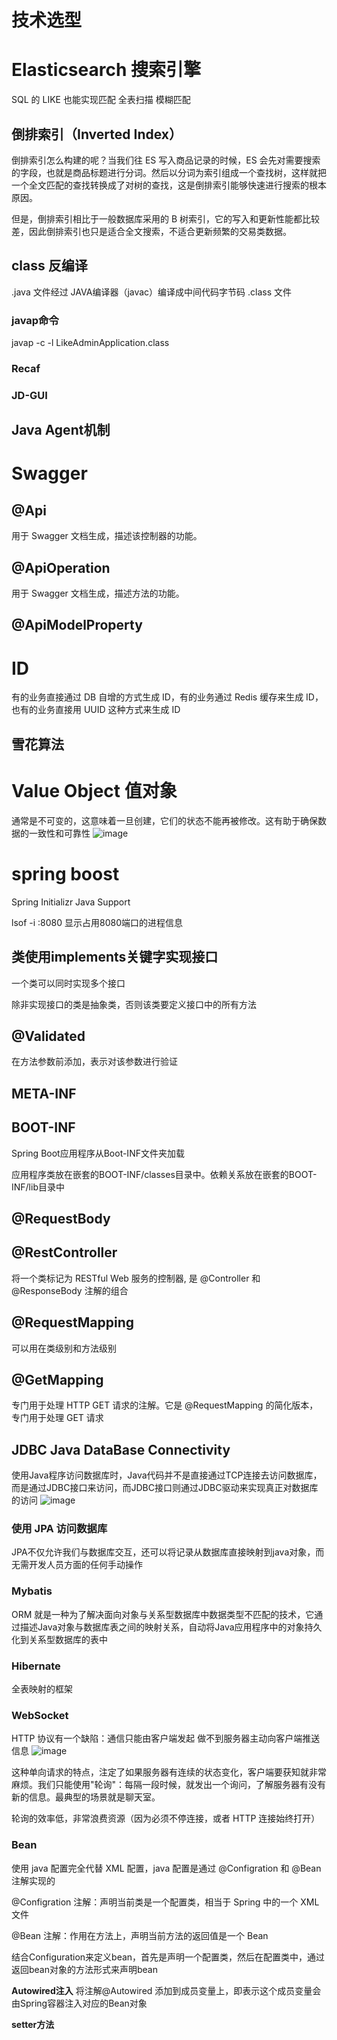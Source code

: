 # 技术选型

# Elasticsearch	搜索引擎
SQL 的 LIKE 也能实现匹配
全表扫描 模糊匹配

## 倒排索引（Inverted Index）
倒排索引怎么构建的呢？当我们往 ES 写入商品记录的时候，ES 会先对需要搜索的字段，也就是商品标题进行分词。然后以分词为索引组成一个查找树，这样就把一个全文匹配的查找转换成了对树的查找，这是倒排索引能够快速进行搜索的根本原因。

但是，倒排索引相比于一般数据库采用的 B 树索引，它的写入和更新性能都比较差，因此倒排索引也只是适合全文搜索，不适合更新频繁的交易类数据。


##   class 反编译 
.java 文件经过 JAVA编译器（javac）编译成中间代码字节码 .class 文件
### javap命令
 javap -c -l LikeAdminApplication.class 

### Recaf


### JD-GUI

## Java Agent机制

# Swagger
## @Api
用于 Swagger 文档生成，描述该控制器的功能。
## @ApiOperation
用于 Swagger 文档生成，描述方法的功能。
## @ApiModelProperty

# ID

有的业务直接通过 DB 自增的方式生成 ID，有的业务通过 Redis 缓存来生成 ID，也有的业务直接用 UUID 这种方式来生成 ID

## 雪花算法

# Value Object 值对象
通常是不可变的，这意味着一旦创建，它们的状态不能再被修改。这有助于确保数据的一致性和可靠性
![image](https://github.com/zhang-mickey/Backend/assets/145342600/9b040632-64d9-4788-ab8d-97835ac84670)

# spring boost
Spring Initializr Java Support


lsof -i :8080 显示占用8080端口的进程信息
## 类使用implements关键字实现接口
一个类可以同时实现多个接口

除非实现接口的类是抽象类，否则该类要定义接口中的所有方法

## @Validated
在方法参数前添加，表示对该参数进行验证
## META-INF

## BOOT-INF
Spring Boot应用程序从Boot-INF文件夹加载

应用程序类放在嵌套的BOOT-INF/classes目录中。依赖关系放在嵌套的BOOT-INF/lib目录中
## @RequestBody

## @RestController
将一个类标记为 RESTful Web 服务的控制器,
是 @Controller 和 @ResponseBody 注解的组合

## @RequestMapping
可以用在类级别和方法级别

## @GetMapping
专门用于处理 HTTP GET 请求的注解。它是 @RequestMapping 的简化版本，专门用于处理 GET 请求
## JDBC Java DataBase Connectivity
使用Java程序访问数据库时，Java代码并不是直接通过TCP连接去访问数据库，而是通过JDBC接口来访问，而JDBC接口则通过JDBC驱动来实现真正对数据库的访问
![image](https://github.com/zhang-mickey/android/assets/145342600/efe4ba38-451e-4082-91ce-ff8b6fbe0c7e)


### 使用 JPA 访问数据库
JPA不仅允许我们与数据库交互，还可以将记录从数据库直接映射到java对象，而无需开发人员方面的任何手动操作
### Mybatis
ORM 就是一种为了解决面向对象与关系型数据库中数据类型不匹配的技术，它通过描述Java对象与数据库表之间的映射关系，自动将Java应用程序中的对象持久化到关系型数据库的表中
### Hibernate

全表映射的框架

### WebSocket
HTTP 协议有一个缺陷：通信只能由客户端发起   做不到服务器主动向客户端推送信息 
![image](https://github.com/zhang-mickey/android/assets/145342600/b0bc9109-c5ba-48f2-b3ec-6324a4c89253)

这种单向请求的特点，注定了如果服务器有连续的状态变化，客户端要获知就非常麻烦。我们只能使用"轮询"：每隔一段时候，就发出一个询问，了解服务器有没有新的信息。最典型的场景就是聊天室。

轮询的效率低，非常浪费资源（因为必须不停连接，或者 HTTP 连接始终打开）
### Bean


使用 java 配置完全代替 XML 配置，java 配置是通过 @Configration 和 @Bean 注解实现的

@Configration 注解：声明当前类是一个配置类，相当于 Spring 中的一个 XML 文件

@Bean 注解：作用在方法上，声明当前方法的返回值是一个 Bean

结合Configuration来定义bean，首先是声明一个配置类，然后在配置类中，通过返回bean对象的方法形式来声明bean

**Autowired注入**
将注解@Autowired 添加到成员变量上，即表示这个成员变量会由Spring容器注入对应的Bean对象

**setter方法**





